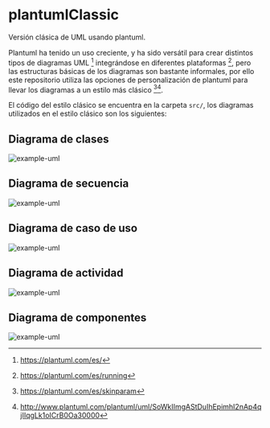 # plantumlClassic

Versión clásica de UML usando plantuml.

Plantuml ha tenido un uso creciente, y ha sido versátil para crear distintos tipos de diagramas UML [^fn1] integrándose en diferentes plataformas [^fn4], pero las estructuras básicas de los diagramas son bastante informales, por ello este repositorio utiliza las opciones de personalización de plantuml para llevar los diagramas a un estilo más clásico [^fn2][^fn3].

El código del estilo clásico se encuentra en la carpeta ``src/``, los diagramas utilizados en el estilo clásico son los siguientes:

## Diagrama de clases
![example-uml](http://www.plantuml.com/plantuml/proxy?cache=no&src=https://raw.githubusercontent.com/lobogral/practicas_UML/master/src/clases.puml)
## Diagrama de secuencia
![example-uml](http://www.plantuml.com/plantuml/proxy?cache=no&src=https://raw.githubusercontent.com/lobogral/practicas_UML/master/src/secuencia.puml)
## Diagrama de caso de uso
![example-uml](http://www.plantuml.com/plantuml/proxy?cache=no&src=https://raw.githubusercontent.com/lobogral/practicas_UML/master/src/casouso.puml)
## Diagrama de actividad
![example-uml](http://www.plantuml.com/plantuml/proxy?cache=no&src=https://raw.githubusercontent.com/lobogral/practicas_UML/master/src/actividad.puml)
## Diagrama de componentes
![example-uml](http://www.plantuml.com/plantuml/proxy?cache=no&src=https://raw.githubusercontent.com/lobogral/practicas_UML/master/src/componente.puml)

[^fn1]: https://plantuml.com/es/

[^fn2]: https://plantuml.com/es/skinparam

[^fn3]: http://www.plantuml.com/plantuml/uml/SoWkIImgAStDuIhEpimhI2nAp4qjIIqgLk1oICrB0Oa30000

[^fn4]: https://plantuml.com/es/running
